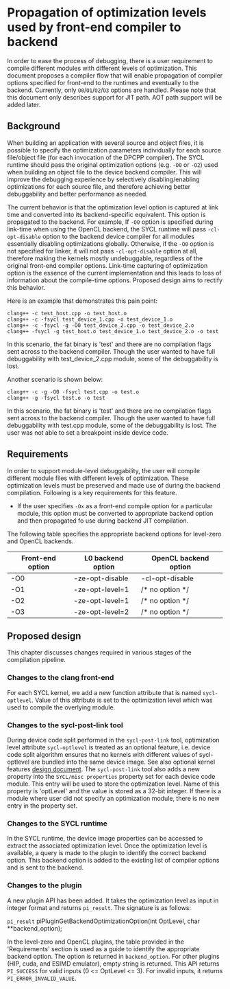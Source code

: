 # Propagation of optimization levels used by front-end compiler to backend

In order to ease the process of debugging, there is a user requirement to
compile different modules with different levels of optimization. This document
proposes a compiler flow that will enable propagation of compiler options
specified for front-end to the runtimes and eventually to the backend.
Currently, only `O0`/`O1`/`O2`/`O3` options are handled.
Please note that this document only describes support for JIT path. AOT path
support will be added later.

## Background

When building an application with several source and object files, it is
possible to specify the optimization parameters individually for each source
file/object file (for each invocation of the DPCPP compiler). The SYCL runtime
should pass the original optimization options (e.g. `-O0` or `-O2`) used when
building an object file to the device backend compiler. This will improve the
debugging experience by selectively disabling/enabling optimizations for each
source file, and therefore achieving better debuggability and better performance
as needed.

The current behavior is that the optimization level option is captured at link
time and converted into its backend-specific equivalent. This option is
propagated to the backend. For example, If `-O0` option is specified during
link-time when using the OpenCL backend, the SYCL runtime will pass
`-cl-opt-disable` option to the backend device compiler for all modules
essentially disabling optimizations globally. Otherwise, if the `-O0`
option is not specified for linker, it will not pass `-cl-opt-disable` option at
all, therefore making the kernels mostly undebuggable, regardless of the
original front-end compiler options. Link-time capturing of optimization option
is the essence of the current implementation and this leads to loss of 
information about the compile-time options. Proposed design aims to rectify this
behavior.

Here is an example that demonstrates this pain point:

```
clang++ -c test_host.cpp -o test_host.o
clang++ -c -fsycl test_device_1.cpp -o test_device_1.o
clang++ -c -fsycl -g -O0 test_device_2.cpp -o test_device_2.o
clang++ -fsycl -g test_host.o test_device_1.o test_device_2.o -o test
```

In this scenario, the fat binary is 'test' and there are no compilation flags
sent across to the backend compiler. Though the user wanted to have full
debuggability with test_device_2.cpp module, some of the debuggability is lost.

Another scenario is shown below:

```
clang++ -c -g -O0 -fsycl test.cpp -o test.o
clang++ -g -fsycl test.o -o test
```

In this scenario, the fat binary is 'test' and there are no compilation flags
sent across to the backend compiler. Though the user wanted to have full
debuggability with test.cpp module, some of the debuggability is lost. The user 
was not able to set a breakpoint inside device code.

## Requirements

In order to support module-level debuggability, the user will compile different
module files with different levels of optimization. These optimization levels
must be preserved and made use of during the backend compilation. Following is a
key requirements for this feature.
- If the user specifies `-Ox` as a front-end compile option for a particular
module, this option must be converted to appropriate backend option and then
propagated fo use during backend JIT compilation.

The following table specifies the appropriate backend options for level-zero and
OpenCL backends.

| Front-end option | L0 backend option | OpenCL backend option |
| ---------------- | ----------------- | --------------------- |
|      -O0         |  -ze-opt-disable  |   -cl-opt-disable     |
|      -O1         |  -ze-opt-level=1  |   /* no option */     |
|      -O2         |  -ze-opt-level=1  |   /* no option */     |
|      -O3         |  -ze-opt-level=2  |   /* no option */     |


## Proposed design

This chapter discusses changes required in various stages of the compilation
pipeline.


### Changes to the clang front-end

For each SYCL kernel, we add a new function attribute that is named
`sycl-optlevel`. Value of this attribute is set to the optimization level which
was used to compile the overlying module.

### Changes to the sycl-post-link tool

During device code split performed in the `sycl-post-link` tool, optimization
level attribute `sycl-optlevel` is treated as an optional feature,
i.e. device code split algorithm ensures that no kernels with different values
of sycl-optlevel are bundled into the same device image. See also optional
kernel features [design document](https://github.com/intel/llvm/blob/sycl/sycl/doc/design/OptionalDeviceFeatures.md#changes-to-the-post-link-tool).
The `sycl-post-link` tool also adds a new property into the 
`SYCL/misc properties` property set for each device code module. This entry will
be used to store the optimization level. Name of this property is 'optLevel' and
the value is stored as a 32-bit integer. If there is a module where user did not
specify an optimization module, there is no new entry in the property set.

### Changes to the SYCL runtime

In the SYCL runtime, the device image properties can be accessed to extract the
associated optimization level. Once the optimization level is available, a query
is made to the plugin to identify the correct backend option. This backend
option is added to the existing list of compiler options and is sent to the
backend.

### Changes to the plugin

A new plugin API has been added. It takes the optimization level as input in
integer format and returns `pi_result`. The signature is as follows:

`pi_result` piPluginGetBackendOptimizationOption(int OptLevel,
                                                 char **backend_option);

In the level-zero and OpenCL plugins, the table provided in the 'Requirements'
section is used as a guide to identify the appropriate backend option.
The option is returned in `backend_option`. For other plugins (HIP, cuda, and
ESIMD emulator), empty string is returned. This API returns `PI_SUCCESS` for
valid inputs (0 <= OptLevel <= 3). For invalid inputs, it returns
`PI_ERROR_INVALID_VALUE`.
